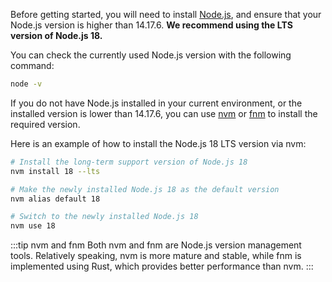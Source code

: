Before getting started, you will need to install [Node.js](https://nodejs.org/), and ensure that your Node.js version is higher than 14.17.6. **We recommend using the LTS version of Node.js 18.**

You can check the currently used Node.js version with the following command:

```bash
node -v
```

If you do not have Node.js installed in your current environment, or the installed version is lower than 14.17.6, you can use [nvm](https://github.com/nvm-sh/nvm) or [fnm](https://github.com/Schniz/fnm) to install the required version.

Here is an example of how to install the Node.js 18 LTS version via nvm:

```bash
# Install the long-term support version of Node.js 18
nvm install 18 --lts

# Make the newly installed Node.js 18 as the default version
nvm alias default 18

# Switch to the newly installed Node.js 18
nvm use 18
```

:::tip nvm and fnm
Both nvm and fnm are Node.js version management tools. Relatively speaking, nvm is more mature and stable, while fnm is implemented using Rust, which provides better performance than nvm.
:::

